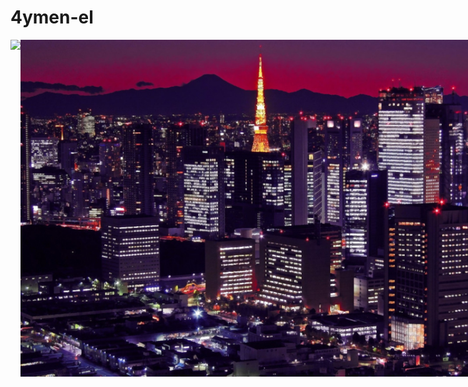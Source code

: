 # 4ymen-el

<img style="position:absolute" src="img/wallpaper.jpg">

<img src="https://komarev.com/ghpvc/?username=4yman-el&label=Profile%20views&color=0e75b6&style=flat">

<a href="https://github.com/ryo-ma/github-profile-trophy">
	<img src="https://github-profile-trophy.vercel.app/?username=4yman-el">
</a>

<img align="left" src="https://github-readme-stats.vercel.app/api/top-langs?username=4yman-el&show_icons=true&theme=dark&title_color=ffffff&text_color=ffffff&bg_color=232323&locale=en&layout=compact">

<img align="center" src="https://github-readme-stats.vercel.app/api?username=4yman-el&show_icons=true&theme=dark&title_color=ffffff&text_color=ffffff&bg_color=232323&locale=en">